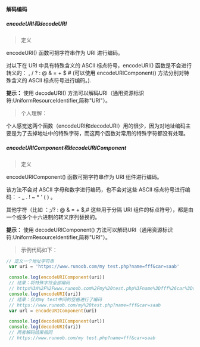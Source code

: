 #### 解码编码

##### encodeURI和decodeURI

>定义

encodeURI() 函数可把字符串作为 URI 进行编码。

对以下在 URI 中具有特殊含义的 ASCII 标点符号，encodeURI() 函数是不会进行转义的： , / ? : @ & = + $ # (可以使用 encodeURIComponent() 方法分别对特殊含义的 ASCII 标点符号进行编码。).

__提示：__ 使用 decodeURI() 方法可以解码URI（通用资源标识符:UniformResourceIdentifier,简称"URI"）。

>个人理解：

个人感觉这两个函数（encodeURI和decodeURI）用的很少，因为对地址编码主要是为了去掉地址中的特殊字符，而这两个函数对常用的特殊字符都没有处理。

##### encodeURIComponent和decodeURIComponent

>定义

encodeURIComponent() 函数可把字符串作为 URI 组件进行编码。

该方法不会对 ASCII 字母和数字进行编码，也不会对这些 ASCII 标点符号进行编码： - _ . ! ~ * ' ( ) 。

其他字符（比如 ：;/? : @ & = + $,# 这些用于分隔 URI 组件的标点符号），都是由一个或多个十六进制的转义序列替换的。

__提示：__ 使用 decodeURIComponent() 方法可以解码URI（通用资源标识符:UniformResourceIdentifier,简称"URI"）。

> 示例代码如下：

```js
// 定义一个地址字符串
 var uri = 'https://www.runoob.com/my test.php?name=fff&car=saab'

 console.log(encodeURIComponent(uri))
 // 结果：将特殊字符全部编码
 // https%3A%2F%2Fwww.runoob.com%2Fmy%20test.php%3Fname%3Dfff%26car%3Dsaab
 console.log(encodeURI(uri))
 // 结果：仅对my test中间的空格进行了编码
 // https://www.runoob.com/my%20test.php?name=fff&car=saab
 var url = encodeURIComponent(uri)

 console.log(decodeURIComponent(url))
 console.log(decodeURI(uri))
 // 两者解码结果相同
 // https://www.runoob.com/my test.php?name=fff&car=saab
```